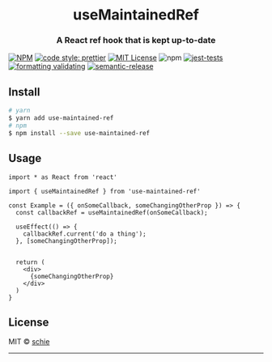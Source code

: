 <h1 align="center" style="border-bottom: none;">useMaintainedRef</h1>
<h3 align="center">A React ref hook that is kept up-to-date</h3>



[![NPM](https://img.shields.io/npm/v/use-maintained-ref.svg)](https://www.npmjs.com/package/use-maintained-ref)
[![code style: prettier](https://img.shields.io/badge/code_style-prettier-ff69b4.svg?style=flat-square)](https://github.com/prettier/prettier)
[![MIT License](https://img.shields.io/npm/l/starwars-names.svg?style=flat-square)](http://opensource.org/licenses/MIT)
![npm](https://img.shields.io/npm/dw/use-maintained-ref)
[![jest-tests](https://github.com/schie/use-maintained-ref/actions/workflows/jest-tests.yml/badge.svg)](https://github.com/schie/use-maintained-ref/actions/workflows/jest-tests.yml)
[![formatting validating](https://github.com/schie/use-maintained-ref/actions/workflows/format-validation.yml/badge.svg)](https://github.com/schie/use-maintained-ref/actions/workflows/format-validation.yml)
[![semantic-release](https://img.shields.io/badge/%20%20%F0%9F%93%A6%F0%9F%9A%80-semantic--release-e10079.svg)](https://github.com/semantic-release/semantic-release)
## Install

```bash
# yarn
$ yarn add use-maintained-ref
# npm
$ npm install --save use-maintained-ref
```

## Usage

```tsx
import * as React from 'react'

import { useMaintainedRef } from 'use-maintained-ref'

const Example = ({ onSomeCallback, someChangingOtherProp }) => {
  const callbackRef = useMaintainedRef(onSomeCallback);

  useEffect(() => {
    callbackRef.current('do a thing');
  }, [someChangingOtherProp]);


  return (
    <div>
      {someChangingOtherProp}
    </div>
  )
}
```

## License

MIT © [schie](https://github.com/schie)

---

